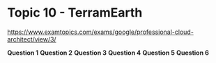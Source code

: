 # Topic 10 - TerramEarth

https://www.examtopics.com/exams/google/professional-cloud-architect/view/3/

**Question 1**
**Question 2**
**Question 3**
**Question 4**
**Question 5**
**Question 6**
